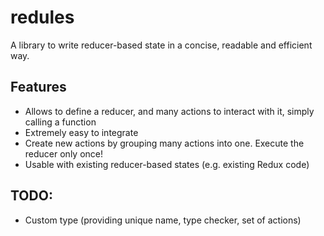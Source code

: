 # redules

A library to write reducer-based state in a concise, readable and efficient way.


## Features

- Allows to define a reducer, and many actions to interact with it, simply calling a function
- Extremely easy to integrate
- Create new actions by grouping many actions into one. Execute the reducer only once!
- Usable with existing reducer-based states (e.g. existing Redux code)


## TODO:

- Custom type (providing unique name, type checker, set of actions)
